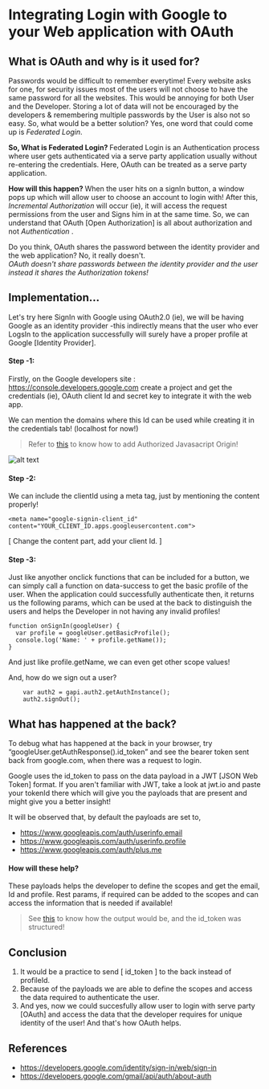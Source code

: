 # Integrating Login with Google to your Web application with OAuth

## What is OAuth and why is it used for?

Passwords would be difficult to remember everytime! Every website asks for one, for security issues most of the users will not choose to have the same password for all the websites. This would be annoying for both User and the Developer. Storing a lot of data will not be encouraged by the developers & remembering multiple passwords by the User is also not so easy. So, what would be a better solution? Yes, one word that could come up is *Federated Login*.

<b> So, What is Federated Login? </b>
Federated Login is an Authentication process where user gets authenticated via a serve party application usually without re-entering the credentials. Here, OAuth can be treated as a serve party application.

<b> How will this happen? </b>
When the user hits on a signIn button, a window pops up which will allow user to choose an account to login with! After this, 
*Incremental Authorization* will occur (ie), it will access the request permissions from the user and Signs him in at the same time. So, we can understand that OAuth [Open Authorization] is all about authorization and not <i> Authentication </i>.

Do you think, OAuth shares the password between the identity provider and the web application? No, it really doesn't. <br>
  *OAuth doesn't share passwords between the identity provider and the user instead it shares the Authorization tokens!*

## Implementation...

Let's try here SignIn with Google using OAuth2.0 (ie), we will be having Google as an identity provider -this indirectly means that the user who ever LogsIn to the application successfully will surely have a proper profile at Google [Identity Provider]. 

#### Step -1:

Firstly, on the Google developers site : https://console.developers.google.com create a project and get the credentials (ie), OAuth client Id and secret key to integrate it with the web app.

We can mention the domains where this Id can be used while creating it in the credentials tab! (localhost for now!)

> Refer to [this](images/1.jpeg) to know how to add Authorized Javasacript Origin!

![alt text](https://github.com/rishitha24/Web/blob/main/OAuth/images/4.jpeg)

#### Step -2: 

We can include the clientId using a meta tag, just by mentioning the content properly!

```
<meta name="google-signin-client_id" content="YOUR_CLIENT_ID.apps.googleusercontent.com"> 
```

[ Change the content part, add your client Id. ]

#### Step -3:

Just like anyother onclick functions that can be included for a button, we can simply call a function on data-success to get the basic profile of the user. When the application could successfully authenticate then, it returns us the following params, which can be used at the back to distinguish the users and helps the Developer in not having any invalid profiles!

```
function onSignIn(googleUser) {
  var profile = googleUser.getBasicProfile();
  console.log('Name: ' + profile.getName());
}
```
And just like profile.getName, we can even get other scope values!

And, how do we sign out a user?

```
    var auth2 = gapi.auth2.getAuthInstance();
    auth2.signOut();
```

## What has happened at the back?

To debug what has happened at the back in your browser, try “googleUser.getAuthResponse().id_token” and see the bearer token sent back from google.com, when there was a request to login.

Google uses the id_token to pass on the data payload in a JWT [JSON Web Token] format. If you aren't familiar with JWT, take a look at jwt.io and paste your tokenId there which will give you the payloads that are present and might give you a better insight!

It will be observed that, by default the payloads are set to, 

* https://www.googleapis.com/auth/userinfo.email
* https://www.googleapis.com/auth/userinfo.profile 
* https://www.googleapis.com/auth/plus.me 

#### How will these help? 

These payloads helps the developer to define the scopes and get the email, Id and profile. Rest params, if required can be added to the scopes and can access the information that is needed if available! 

> See [this](images/5.jpeg) to know how the output would be, and the id_token was structured! 

## Conclusion

1. It would be a practice to send [ id_token ] to the back instead of profileId. 
2. Because of the payloads we are able to define the scopes and access the data required to authenticate the user.
3. And yes, now we could succesfully allow user to login with serve party [OAuth] and access the data that the developer requires for unique identity of the user! And that's how OAuth helps.

## References

* https://developers.google.com/identity/sign-in/web/sign-in
* https://developers.google.com/gmail/api/auth/about-auth


